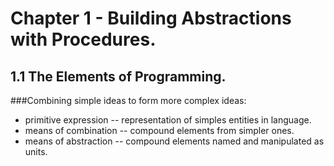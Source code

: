 # Chapter 1 - Building Abstractions with Procedures.

## 1.1 The Elements of Programming.

###Combining simple ideas to form more complex ideas:

- primitive expression -- representation of simples entities in language.
- means of combination -- compound elements from simpler ones.
- means of abstraction -- compound elements named and manipulated as units.
